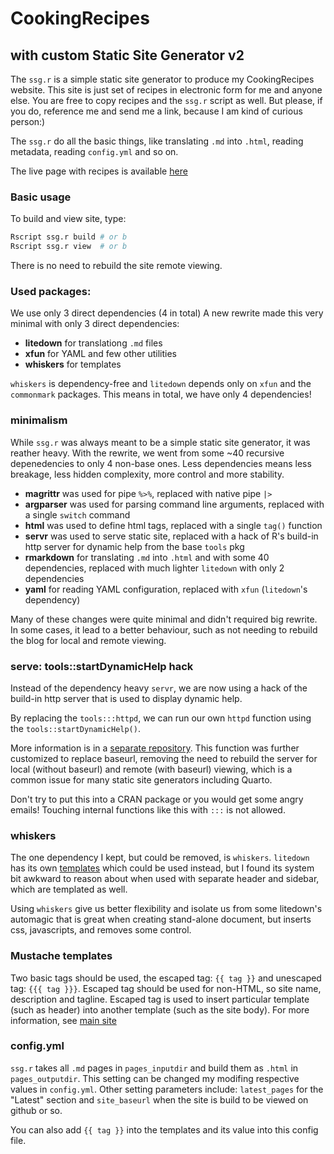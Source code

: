 # CookingRecipes
## with custom Static Site Generator v2

The `ssg.r` is a simple static site generator to produce my CookingRecipes website. This site is just set of recipes in electronic form for me and anyone else. You are free to copy recipes and the `ssg.r` script as well. But please, if you do, reference me and send me a link, because I am kind of curious person:)

The `ssg.r` do all the basic things, like translating `.md` into `.html`, reading metadata, reading `config.yml` and so on.

The live page with recipes is available [here](https://j-moravec.github.io/CookingRecipes/)

### Basic usage

To build and view site, type:

```r
Rscript ssg.r build # or b
Rscript ssg.r view  # or b
```

There is no need to rebuild the site remote viewing.

### Used packages:

We use only 3 direct dependencies (4 in total)
A new rewrite made this very minimal with only 3 direct dependencies:

* **litedown** for translationg `.md` files
* **xfun** for YAML and few other utilities
* **whiskers** for templates

`whiskers` is dependency-free and `litedown` depends only on `xfun` and the `commonmark` packages.
This means in total, we have only 4 dependencies!

### minimalism

While `ssg.r` was always meant to be a simple static site generator, it was reather heavy.
With the rewrite, we went from some ~40 recursive depenedencies to only 4 non-base ones.
Less dependencies means less breakage, less hidden complexity, more control and more stability.

* **magrittr** was used for pipe `%>%`, replaced with native pipe `|>`
* **argparser** was used for parsing command line arguments, replaced with a single `switch` command
* **html** was used to define html tags, replaced with a single `tag()` function
* **servr** was used to serve static site, replaced with a hack of R's build-in http server for dynamic help from the base `tools` pkg
* **rmarkdown** for translating `.md` into `.html` and with some 40 dependencies, replaced with much lighter `litedown` with only 2 dependencies
* **yaml** for reading YAML configuration, replaced with `xfun` (`litedown`'s dependency)

Many of these changes were quite minimal and didn't required big rewrite.
In some cases, it lead to a better behaviour, such as not needing to rebuild the blog for local and remote viewing.

### serve: tools::startDynamicHelp hack

Instead of the dependency heavy `servr`, we are now using a hack of the build-in http server that is used to display dynamic help.

By replacing the `tools:::httpd`, we can run our own `httpd` function using the `tools::startDynamicHelp()`.

More information is in a [separate repository](https://github.com/J-Moravec/serve).
This function was further customized to replace baseurl, removing the need to rebuild the server for local (without baseurl) and remote (with baseurl) viewing, which is a common issue for many static site generators including Quarto.

Don't try to put this into a CRAN package or you would get some angry emails!
Touching internal functions like this with `:::` is not allowed.

### whiskers

The one dependency I kept, but could be removed, is `whiskers`.
`litedown` has its own [templates](https://yihui.org/litedown/#sec:templates) which could be used instead, but I found its system bit awkward to reason about when used with separate header and sidebar, which are templated as well.

Using `whiskers` give us better flexibility and isolate us from some litedown's automagic that is great when creating stand-alone document, but inserts css, javascripts, and removes some control.

### Mustache templates

Two basic tags should be used, the escaped tag: `{{ tag }}` and unescaped tag: `{{{ tag }}}`. Escaped tag should be used for non-HTML, so site name, description and tagline. Escaped tag is used to insert particular template (such as header) into another template (such as the site body). For more information, see [main site](http://mustache.github.io/)

### config.yml

`ssg.r` takes all `.md` pages in `pages_inputdir` and build them as `.html` in `pages_outputdir`. This setting can be changed my modifing respective values in `config.yml`. Other setting parameters include: `latest_pages` for the "Latest" section and `site_baseurl` when the site is build to be viewed on github or so.

You can also add `{{ tag }}` into the templates and its value into this config file.
